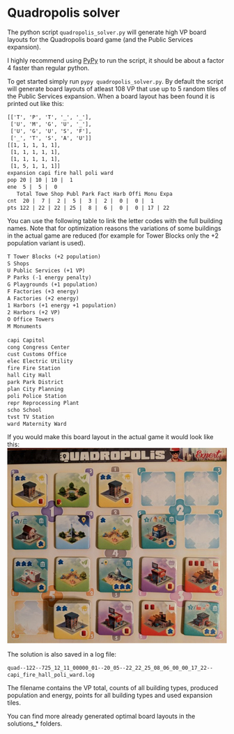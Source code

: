 # Quadropolis solver

The python script `quadropolis_solver.py` will generate high VP board layouts for the Quadropolis board game (and the Public Services expansion).

I highly recommend using [PyPy](https://pypy.org) to run the script, it should be about a factor 4 faster than regular python.

To get started simply run `pypy quadropolis_solver.py`. By default the script will generate board layouts of atleast 108 VP that use up to 5 random tiles of the Public Services expansion. When a board layout has been found it is printed out like this:
```
[['T', 'P', 'T', '_', '_'],
 ['U', 'M', 'G', 'U', '_'],
 ['U', 'G', 'U', 'S', 'F'],
 ['_', 'T', 'S', 'A', 'U']]
[[1, 1, 1, 1, 1],
 [1, 1, 1, 1, 1],
 [1, 1, 1, 1, 1],
 [1, 5, 1, 1, 1]]
expansion capi fire hall poli ward
pop 20 | 10 | 10 |  1
ene  5 |  5 |  0
   Total Towe Shop Publ Park Fact Harb Offi Monu Expa
cnt  20 |  7 |  2 |  5 |  3 |  2 |  0 |  0 |  1
pts 122 | 22 | 22 | 25 |  8 |  6 |  0 |  0 | 17 | 22
```

You can use the following table to link the letter codes with the full building names. Note that for optimization reasons the variations of some buildings in the actual game are reduced (for example for Tower Blocks only the +2 population variant is used).
```
T Tower Blocks (+2 population)
S Shops
U Public Services (+1 VP)
P Parks (-1 energy penalty)
G Playgrounds (+1 population)
F Factories (+3 energy)
A Factories (+2 energy)
1 Harbors (+1 energy +1 population)
2 Harbors (+2 VP)
O Office Towers
M Monuments

capi Capitol
cong Congress Center
cust Customs Office
elec Electric Utility
fire Fire Station
hall City Hall
park Park District
plan City Planning
poli Police Station
repr Reprocessing Plant
scho School
tvst TV Station
ward Maternity Ward
```
If you would make this board layout in the actual game it would look like this:
![image of board layout](https://raw.githubusercontent.com/johandebock/quadropolis_solver/master/solutions_expansion_1monument/quad--122--725_12_11_00000_01--20_05--22_22_25_08_06_00_00_17_22--capi_fire_hall_poli_ward.jpg)

The solution is also saved in a log file:
```
quad--122--725_12_11_00000_01--20_05--22_22_25_08_06_00_00_17_22--capi_fire_hall_poli_ward.log
```
The filename contains the VP total, counts of all building types, produced population and energy, points for all building types and used expansion tiles.

You can find more already generated optimal board layouts in the solutions_* folders.
